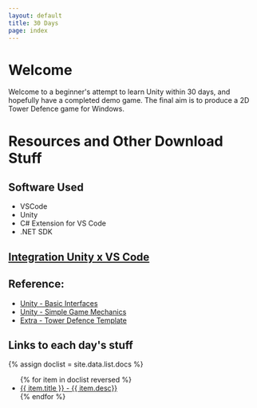 ```yaml
---
layout: default
title: 30 Days
page: index
---
```

# Welcome

Welcome to a beginner's attempt to learn Unity within 30 days, and hopefully have a completed demo game. The final aim is to produce a 2D Tower Defence game for Windows.

<div class="row"><div class="col-md-6">

# Resources and Other Download Stuff

## Software Used
* VSCode
* Unity
* C# Extension for VS Code
* .NET SDK

## [Integration Unity x VS Code](https://code.visualstudio.com/docs/other/unity)

## Reference: 
* [Unity - Basic Interfaces](https://unity3d.com/learn/tutorials/s/interactive-tutorials)
* [Unity - Simple Game Mechanics](https://unity3d.com/learn/tutorials/s/roll-ball-tutorial)
* [Extra - Tower Defence Template](https://unity3d.com/learn/tutorials/s/tower-defense-template)

</div><div class="col-md-6">

## Links to each day's stuff
{% assign doclist = site.data.list.docs %}
<ul>
{% for item in doclist reversed %}
    <li><a href="{{ item.url }}">{{ item.title }} - {{ item.desc}}</a></li>
{% endfor %}
</ul>

</div></div>